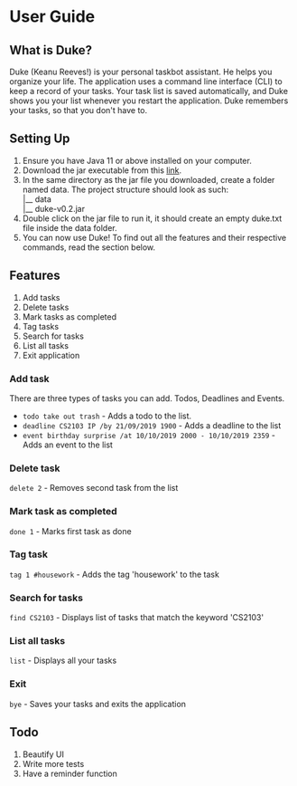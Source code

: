 # User Guide

## What is Duke?
Duke (Keanu Reeves!) is your personal taskbot assistant. He helps you organize your life. 
The application uses a command line interface (CLI) to keep a record of your tasks. 
Your task list is saved automatically, and Duke shows you your list whenever you restart the application.
Duke remembers your tasks, so that you don't have to. 

## Setting Up
1. Ensure you have Java 11 or above installed on your computer. 
1. Download the jar executable from this <a href="">link</a>.
1. In the same directory as the jar file you downloaded, create a folder named data. The project structure should look as such:<br/>
|__ data <br/>
|__ duke-v0.2.jar <br/>
1. Double click on the jar file to run it, it should create an empty duke.txt file inside the data folder. 
1. You can now use Duke! To find out all the features and their respective commands, read the section below. 

## Features 
1. Add tasks 
1. Delete tasks
1. Mark tasks as completed
1. Tag tasks
1. Search for tasks 
1. List all tasks
1. Exit application

### Add task
There are three types of tasks you can add. Todos, Deadlines and Events. 

* `todo take out trash` - Adds a todo to the list.
* `deadline CS2103 IP /by 21/09/2019 1900` - Adds a deadline to the list
* `event birthday surprise /at 10/10/2019 2000 - 10/10/2019 2359` - Adds an event to the list


### Delete task
`delete 2` - Removes second task from the list

### Mark task as completed
`done 1` - Marks first task as done

### Tag task
`tag 1 #housework` - Adds the tag 'housework' to the task

### Search for tasks
`find CS2103` - Displays list of tasks that match the keyword 'CS2103'

### List all tasks
`list` - Displays all your tasks


### Exit
`bye` - Saves your tasks and exits the application

## Todo
1. Beautify UI 
1. Write more tests
1. Have a reminder function
